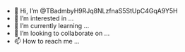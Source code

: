 - 👋 Hi, I’m @TBadmbyH9RJq8NLzfnaS5StUpC4GqA9Y5H
- 👀 I’m interested in ...
- 🌱 I’m currently learning ...
- 💞️ I’m looking to collaborate on ...
- 📫 How to reach me ...

<!---
TBadmbyH9RJq8NLzfnaS5StUpC4GqA9Y5H/TBadmbyH9RJq8NLzfnaS5StUpC4GqA9Y5H is a ✨ special ✨ repository because its `README.md` (this file) appears on your GitHub profile.
You can click the Preview link to take a look at your changes.
--->
